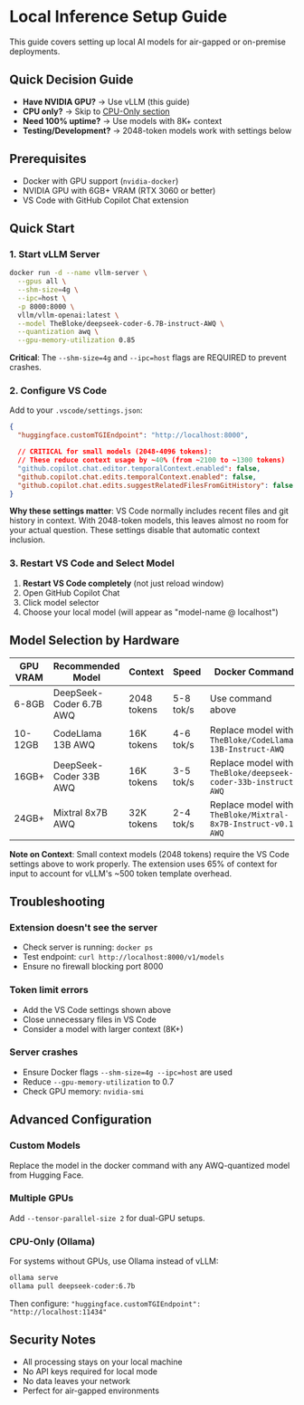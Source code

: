 # Local Inference Setup Guide

This guide covers setting up local AI models for air-gapped or on-premise deployments.

## Quick Decision Guide

- **Have NVIDIA GPU?** → Use vLLM (this guide)
- **CPU only?** → Skip to [CPU-Only section](#cpu-only-ollama)
- **Need 100% uptime?** → Use models with 8K+ context
- **Testing/Development?** → 2048-token models work with settings below

## Prerequisites

- Docker with GPU support (`nvidia-docker`)
- NVIDIA GPU with 6GB+ VRAM (RTX 3060 or better)
- VS Code with GitHub Copilot Chat extension

## Quick Start

### 1. Start vLLM Server

```bash
docker run -d --name vllm-server \
  --gpus all \
  --shm-size=4g \
  --ipc=host \
  -p 8000:8000 \
  vllm/vllm-openai:latest \
  --model TheBloke/deepseek-coder-6.7B-instruct-AWQ \
  --quantization awq \
  --gpu-memory-utilization 0.85
```

**Critical**: The `--shm-size=4g` and `--ipc=host` flags are REQUIRED to prevent crashes.

### 2. Configure VS Code

Add to your `.vscode/settings.json`:

```json
{
  "huggingface.customTGIEndpoint": "http://localhost:8000",

  // CRITICAL for small models (2048-4096 tokens):
  // These reduce context usage by ~40% (from ~2100 to ~1300 tokens)
  "github.copilot.chat.editor.temporalContext.enabled": false,
  "github.copilot.chat.edits.temporalContext.enabled": false,
  "github.copilot.chat.edits.suggestRelatedFilesFromGitHistory": false
}
```

**Why these settings matter**: VS Code normally includes recent files and git history in context. With 2048-token models, this leaves almost no room for your actual question. These settings disable that automatic context inclusion.

### 3. Restart VS Code and Select Model

1. **Restart VS Code completely** (not just reload window)
2. Open GitHub Copilot Chat
3. Click model selector
4. Choose your local model (will appear as "model-name @ localhost")

## Model Selection by Hardware

| GPU VRAM | Recommended Model | Context | Speed | Docker Command |
|----------|------------------|---------|-------|----------------|
| 6-8GB | DeepSeek-Coder 6.7B AWQ | 2048 tokens | 5-8 tok/s | Use command above |
| 10-12GB | CodeLlama 13B AWQ | 16K tokens | 4-6 tok/s | Replace model with `TheBloke/CodeLlama-13B-Instruct-AWQ` |
| 16GB+ | DeepSeek-Coder 33B AWQ | 16K tokens | 3-5 tok/s | Replace model with `TheBloke/deepseek-coder-33b-instruct-AWQ` |
| 24GB+ | Mixtral 8x7B AWQ | 32K tokens | 2-4 tok/s | Replace model with `TheBloke/Mixtral-8x7B-Instruct-v0.1-AWQ` |

**Note on Context**: Small context models (2048 tokens) require the VS Code settings above to work properly. The extension uses 65% of context for input to account for vLLM's ~500 token template overhead.

## Troubleshooting

### Extension doesn't see the server
- Check server is running: `docker ps`
- Test endpoint: `curl http://localhost:8000/v1/models`
- Ensure no firewall blocking port 8000

### Token limit errors
- Add the VS Code settings shown above
- Close unnecessary files in VS Code
- Consider a model with larger context (8K+)

### Server crashes
- Ensure Docker flags `--shm-size=4g --ipc=host` are used
- Reduce `--gpu-memory-utilization` to 0.7
- Check GPU memory: `nvidia-smi`

## Advanced Configuration

### Custom Models
Replace the model in the docker command with any AWQ-quantized model from Hugging Face.

### Multiple GPUs
Add `--tensor-parallel-size 2` for dual-GPU setups.

### CPU-Only (Ollama)
For systems without GPUs, use Ollama instead of vLLM:
```bash
ollama serve
ollama pull deepseek-coder:6.7b
```

Then configure: `"huggingface.customTGIEndpoint": "http://localhost:11434"`

## Security Notes

- All processing stays on your local machine
- No API keys required for local mode
- No data leaves your network
- Perfect for air-gapped environments